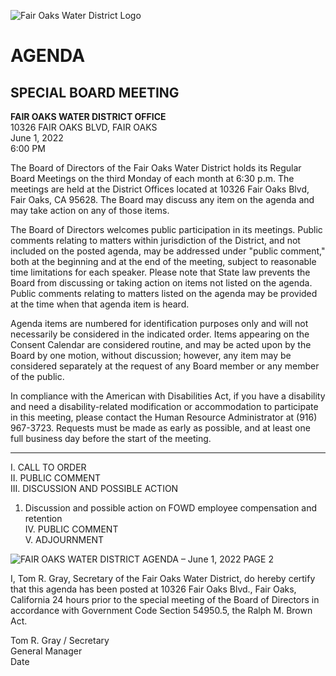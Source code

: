 <!-- Page 1 -->
![Fair Oaks Water District Logo](https://www.fairoakswater.org/wp-content/uploads/2017/06/FOWD-Logo.png)

# AGENDA
## SPECIAL BOARD MEETING

**FAIR OAKS WATER DISTRICT OFFICE**  
10326 FAIR OAKS BLVD, FAIR OAKS  
June 1, 2022  
6:00 PM

The Board of Directors of the Fair Oaks Water District holds its Regular Board Meetings on the third Monday of each month at 6:30 p.m. The meetings are held at the District Offices located at 10326 Fair Oaks Blvd, Fair Oaks, CA 95628. The Board may discuss any item on the agenda and may take action on any of those items.

The Board of Directors welcomes public participation in its meetings. Public comments relating to matters within jurisdiction of the District, and not included on the posted agenda, may be addressed under "public comment," both at the beginning and at the end of the meeting, subject to reasonable time limitations for each speaker. Please note that State law prevents the Board from discussing or taking action on items not listed on the agenda. Public comments relating to matters listed on the agenda may be provided at the time when that agenda item is heard.

Agenda items are numbered for identification purposes only and will not necessarily be considered in the indicated order. Items appearing on the Consent Calendar are considered routine, and may be acted upon by the Board by one motion, without discussion; however, any item may be considered separately at the request of any Board member or any member of the public.

In compliance with the American with Disabilities Act, if you have a disability and need a disability-related modification or accommodation to participate in this meeting, please contact the Human Resource Administrator at (916) 967-3723. Requests must be made as early as possible, and at least one full business day before the start of the meeting.

---

I. CALL TO ORDER  
II. PUBLIC COMMENT  
III. DISCUSSION AND POSSIBLE ACTION  
   1. Discussion and possible action on FOWD employee compensation and retention  
IV. PUBLIC COMMENT  
V. ADJOURNMENT  
<!-- Page 2 -->
![FAIR OAKS WATER DISTRICT AGENDA – June 1, 2022 PAGE 2](https://via.placeholder.com/993x768.png?text=FAIR+OAKS+WATER+DISTRICT+AGENDA+%E2%80%93+June+1%2C+2022+PAGE+2)

I, Tom R. Gray, Secretary of the Fair Oaks Water District, do hereby certify that this agenda has been posted at 10326 Fair Oaks Blvd., Fair Oaks, California 24 hours prior to the special meeting of the Board of Directors in accordance with Government Code Section 54950.5, the Ralph M. Brown Act.

Tom R. Gray / Secretary  
General Manager  
Date  
